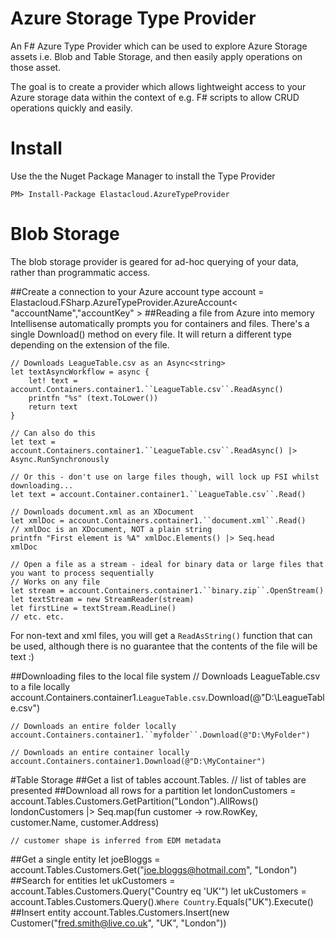 Azure Storage Type Provider
=================

An F# Azure Type Provider which can be used to explore Azure Storage assets i.e. Blob and Table Storage, and then easily apply operations on those asset.

The goal is to create a provider which allows lightweight access to your Azure storage data within the context of e.g. F# scripts to allow CRUD operations quickly and easily.

# Install

Use the the Nuget Package Manager to install the Type Provider

``` 
PM> Install-Package Elastacloud.AzureTypeProvider
```

# Blob Storage
The blob storage provider is geared for ad-hoc querying of your data, rather than programmatic access.

##Create a connection to your Azure account
	type account = Elastacloud.FSharp.AzureTypeProvider.AzureAccount< "accountName","accountKey" >
##Reading a file from Azure into memory
Intellisense automatically prompts you for containers and files. There's a single Download() method on every file. It will return a different type depending on the extension of the file.

	// Downloads LeagueTable.csv as an Async<string>
	let textAsyncWorkflow = async {
		let! text = account.Containers.container1.``LeagueTable.csv``.ReadAsync()
		printfn "%s" (text.ToLower())
		return text
	}

	// Can also do this
	let text = account.Containers.container1.``LeagueTable.csv``.ReadAsync() |> Async.RunSynchronously
	
	// Or this - don't use on large files though, will lock up FSI whilst downloading...
	let text = account.Container.container1.``LeagueTable.csv``.Read()

	// Downloads document.xml as an XDocument
	let xmlDoc = account.Containers.container1.``document.xml``.Read()
	// xmlDoc is an XDocument, NOT a plain string
	printfn "First element is %A" xmlDoc.Elements() |> Seq.head
	xmlDoc
	
	// Open a file as a stream - ideal for binary data or large files that you want to process sequentially
	// Works on any file
	let stream = account.Containers.container1.``binary.zip``.OpenStream()
	let textStream = new StreamReader(stream)
	let firstLine = textStream.ReadLine()
	// etc. etc.

For non-text and xml files, you will get a ```ReadAsString()``` function that can be used, although there is no guarantee that the contents of the file will be text :)

##Downloading files to the local file system
	// Downloads LeagueTable.csv to a file locally
	account.Containers.container1.``LeagueTable.csv``.Download(@"D:\LeagueTable.csv")
	
	// Downloads an entire folder locally
	account.Containers.container1.``myfolder``.Download(@"D:\MyFolder")
	
	// Downloads an entire container locally
	account.Containers.container1.Download(@"D:\MyContainer")
	
#Table Storage
##Get a list of tables
	account.Tables. // list of tables are presented
##Download all rows for a partition
	let londonCustomers = account.Tables.Customers.GetPartition("London").AllRows()
	londonCustomers
	|> Seq.map(fun customer -> row.RowKey, customer.Name, customer.Address)
	
	// customer shape is inferred from EDM metadata 
##Get a single entity
	let joeBloggs = account.Tables.Customers.Get("joe.bloggs@hotmail.com", "London")
##Search for entities
	let ukCustomers = account.Tables.Customers.Query("Country eq 'UK'")
	let ukCustomers = account.Tables.Customers.Query().``Where Country``.Equals("UK").Execute()
##Insert entity
	account.Tables.Customers.Insert(new Customer("fred.smith@live.co.uk", "UK", "London"))
